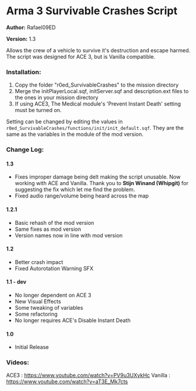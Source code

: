 # Arma 3 Survivable Crashes Script

**Author:** Rafael09ED

**Version:** 1.3

Allows the crew of a vehicle to survive it's destruction and escape harmed. The script was designed for ACE 3, but is Vanilla compatible.

### Installation:

1. Copy the folder "r0ed_SurvivableCrashes" to the mission directory
2. Merge the initPlayerLocal.sqf, initServer.sqf and description.ext files to the ones in your mission directory 
3. If using ACE3, The Medical module's 'Prevent Instant Death' setting must be turned on. 

Setting can be changed by editing the values in `r0ed_SurvivableCrashes/functions/init/init_default.sqf`. They are the same as the variables in the module of the mod version.

### Change Log: 

#### 1.3

- Fixes improper damage being delt making the script unusable. Now working with ACE and Vanilla. Thank you to **Stijn Winand (Whipgit)** for suggesting the fix which let me find the problem.
- Fixed audio range/volume being heard across the map

#### 1.2.1

- Basic rehash of the mod version
- Same fixes as mod version
- Version names now in line with mod version


#### 1.2
- Better crash impact
- Fixed Autorotation Warning SFX

#### 1.1 - dev
- No longer dependent on ACE 3
- New Visual Effects
- Some tweaking of variables
- Some refactoring
- No longer requires ACE's Disable Instant Death

#### 1.0
- Initial Release

### Videos:

ACE3 	: https://www.youtube.com/watch?v=PV9u3UXykHc
Vanilla	: https://www.youtube.com/watch?v=aT3E_Mk7cts

